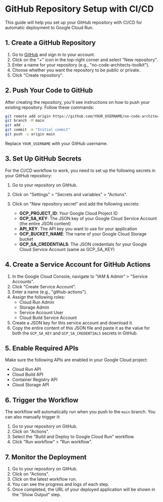 # GitHub Repository Setup with CI/CD

This guide will help you set up your GitHub repository with CI/CD for automatic deployment to Google Cloud Run.

## 1. Create a GitHub Repository

1. Go to [GitHub](https://github.com) and sign in to your account.
2. Click on the "+" icon in the top-right corner and select "New repository".
3. Enter a name for your repository (e.g., "no-code-architects-toolkit").
4. Choose whether you want the repository to be public or private.
5. Click "Create repository".

## 2. Push Your Code to GitHub

After creating the repository, you'll see instructions on how to push your existing repository. Follow these commands:

```bash
git remote add origin https://github.com/YOUR_USERNAME/no-code-architects-toolkit.git
git branch -M main
git add .
git commit -m "Initial commit"
git push -u origin main
```

Replace `YOUR_USERNAME` with your GitHub username.

## 3. Set Up GitHub Secrets

For the CI/CD workflow to work, you need to set up the following secrets in your GitHub repository:

1. Go to your repository on GitHub.
2. Click on "Settings" > "Secrets and variables" > "Actions".
3. Click on "New repository secret" and add the following secrets:

   - **GCP_PROJECT_ID**: Your Google Cloud Project ID
   - **GCP_SA_KEY**: The JSON key of your Google Cloud Service Account (the entire JSON content)
   - **API_KEY**: The API key you want to use for your application
   - **GCP_BUCKET_NAME**: The name of your Google Cloud Storage bucket
   - **GCP_SA_CREDENTIALS**: The JSON credentials for your Google Cloud Service Account (same as GCP_SA_KEY)

## 4. Create a Service Account for GitHub Actions

1. In the Google Cloud Console, navigate to "IAM & Admin" > "Service Accounts".
2. Click "Create Service Account".
3. Enter a name (e.g., "github-actions").
4. Assign the following roles:
   - Cloud Run Admin
   - Storage Admin
   - Service Account User
   - Cloud Build Service Account
5. Create a JSON key for this service account and download it.
6. Copy the entire content of this JSON file and paste it as the value for both the `GCP_SA_KEY` and `GCP_SA_CREDENTIALS` secrets in GitHub.

## 5. Enable Required APIs

Make sure the following APIs are enabled in your Google Cloud project:

- Cloud Run API
- Cloud Build API
- Container Registry API
- Cloud Storage API

## 6. Trigger the Workflow

The workflow will automatically run when you push to the `main` branch. You can also manually trigger it:

1. Go to your repository on GitHub.
2. Click on "Actions".
3. Select the "Build and Deploy to Google Cloud Run" workflow.
4. Click "Run workflow" > "Run workflow".

## 7. Monitor the Deployment

1. Go to your repository on GitHub.
2. Click on "Actions".
3. Click on the latest workflow run.
4. You can see the progress and logs of each step.
5. Once completed, the URL of your deployed application will be shown in the "Show Output" step.
